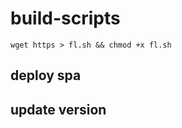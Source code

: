 # build-scripts

```shell
wget https > fl.sh && chmod +x fl.sh
```

## deploy spa

## update version
